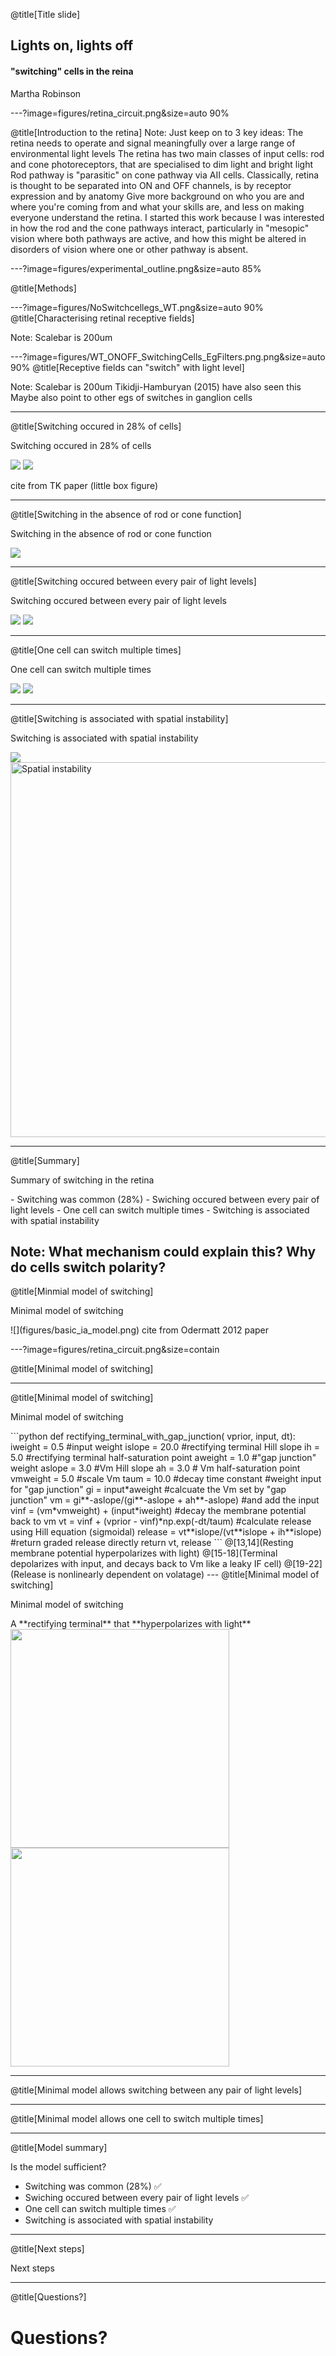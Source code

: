 @title[Title slide]
## Lights on, lights off
#### "switching" cells in the reina
Martha Robinson

---?image=figures/retina_circuit.png&size=auto 90%

@title[Introduction to the retina]
Note:
Just keep on to 3 key ideas:
The retina needs to operate and signal meaningfully over a large range of environmental light levels
The retina has two main classes of input cells: rod and cone photoreceptors, that are specialised to dim light and bright light
Rod pathway is "parasitic" on cone pathway via AII cells.
Classically, retina is thought to be separated into ON and OFF channels, is by receptor expression and by anatomy
Give more background on who you are and where you're coming from and what your skills are, and less on making everyone understand the retina.
I started this work because I was interested in how the rod and the cone pathways interact, particularly in "mesopic" vision where both pathways are active, and how this might be altered in disorders of vision where one or other pathway is absent.

---?image=figures/experimental_outline.png&size=auto 85%

@title[Methods]

---?image=figures/NoSwitchcellegs_WT.png&size=auto 90%
@title[Characterising retinal receptive fields]

Note: 
Scalebar is 200um

---?image=figures/WT_ONOFF_SwitchingCells_EgFilters.png.png&size=auto 90%
@title[Receptive fields can "switch" with light level]

Note:
Scalebar is 200um
Tikidji-Hamburyan (2015) have also seen this
Maybe also point to other egs of switches in ganglion cells

---

@title[Switching occured in 28% of cells]
<p><span class="menu-title slide-title">Switching occured in 28% of cells</span></p>

![](figures/Switching_figA.png)
![](figures/switching_quantification.png)

cite from TK paper (little box figure)

---

@title[Switching in the absence of rod or cone function]
<p><span class="menu-title slide-title">Switching in the absence of rod or cone function</span></p>

![](figures/switching_C57vsrd17_topll.png)

---

@title[Switching occured between every pair of light levels]
<p><span class="menu-title slide-title">Switching occured between every pair of light levels</span></p>

![](figures/Switching_figD.png)
![](figures/switches_all_light_levels.png)

---

@title[One cell can switch multiple times]
<p><span class="menu-title slide-title">One cell can switch multiple times</span></p>

![](figures/Switching_figB.png)
![](figures/multiple_switches_one_cell.png)

---

@title[Switching is associated with spatial instability]
<p><span class="menu-title slide-title">Switching is associated with spatial instability</span></p>

![](figures/Switching_figC.png)
<img src="figures/spatial_instability.png" alt="Spatial instability" width="600">

---

@title[Summary]
<p><span class="menu-title slide-title">Summary of switching in the retina</span></p>
- Switching was common (28%)
- Swiching occured between every pair of light levels
- One cell can switch multiple times
- Switching is associated with spatial instability

Note:
What mechanism could explain this? 
Why do cells switch polarity?
---

@title[Minmial model of switching]
<p><span class="menu-title slide-title">Minimal model of switching</span></p>
![](figures/basic_ia_model.png)
cite from Odermatt 2012 paper

---?image=figures/retina_circuit.png&size=contain

@title[Minimal model of switching]

---

@title[Minimal model of switching]
<p><span class="menu-title slide-title">Minimal model of switching</span></p>
```python
def rectifying_terminal_with_gap_junction(
        vprior, input, dt):
    iweight = 0.5 #input weight
    islope = 20.0 #rectifying terminal Hill slope
    ih = 5.0 #rectifying terminal half-saturation point
    aweight = 1.0 #"gap junction" weight 
    aslope = 3.0 #Vm Hill slope
    ah = 3.0 # Vm half-saturation point
    vmweight = 5.0 #scale Vm
    taum = 10.0 #decay time constant
    #weight input for "gap junction"
    gi = input*aweight
    #calcuate the Vm set by "gap junction"
    vm = gi**-aslope/(gi**-aslope + ah**-aslope) 
    #and add the input
    vinf = (vm*vmweight) + (input*iweight)
    #decay the membrane potential back to vm
    vt = vinf + (vprior - vinf)*np.exp(-dt/taum)
    #calculate release using Hill equation (sigmoidal)
    release = vt**islope/(vt**islope + ih**islope)
    #return graded release directly
    return vt, release
```
@[13,14](Resting membrane potential hyperpolarizes with light)
@[15-18](Terminal depolarizes with input, and decays back to Vm like a leaky IF cell)
@[19-22](Release is nonlinearly dependent on volatage)
---
@title[Minimal model of switching]
<p><span class="menu-title slide-title">Minimal model of switching</span></p>
A **rectifying terminal** that **hyperpolarizes with light**
<img src="figures/rectifying_terminal_only.png" width="350" class="fragment">
<img src="figures/rectifying_terminal_hill_vm.png" width="350" class="fragment">

---

@title[Minimal model allows switching between any pair of light levels]

---
@title[Minimal model allows one cell to switch multiple times]

----
@title[Model summary]
<p><span class="menu-title slide-title">Is the model sufficient?</span></p>

- Switching was common (28%) ✅
- Swiching occured between every pair of light levels ✅
- One cell can switch multiple times ✅
- Switching is associated with spatial instability

---
@title[Next steps]
<p><span class="menu-title slide-title">Next steps</span></p>

---

@title[Questions?]
# Questions?



